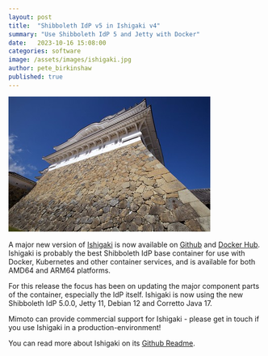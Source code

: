 ```yaml
---
layout: post
title:  "Shibboleth IdP v5 in Ishigaki v4"
summary: "Use Shibboleth IdP 5 and Jetty with Docker"
date:   2023-10-16 15:08:00
categories: software
image: /assets/images/ishigaki.jpg
author: pete_birkinshaw
published: true
---
```


![Ishigaki](/assets/images/ishigaki.jpg)

A major new version of [Ishigaki](https://github.com/Digital-Identity-Labs/ishigaki) is now available on
[Github](https://github.com/Digital-Identity-Labs/ishigaki/pkgs/container/ishigaki) and
[Docker Hub](https://hub.docker.com/r/digitalidentity/ishigaki). Ishigaki is probably the best Shibboleth IdP base 
container for use with Docker, Kubernetes and other container services, and is available for both AMD64 and ARM64 platforms.

For this release the focus has been on updating the major component parts of the container, especially the IdP itself.
Ishigaki is now using the new Shibboleth IdP 5.0.0, Jetty 11, Debian 12 and Corretto Java 17.

Mimoto can provide commercial support for Ishigaki - please get in touch if you use Ishigaki in a production-environment!

You can read more about Ishigaki on its [Github Readme](https://github.com/Digital-Identity-Labs/ishigaki/).	
